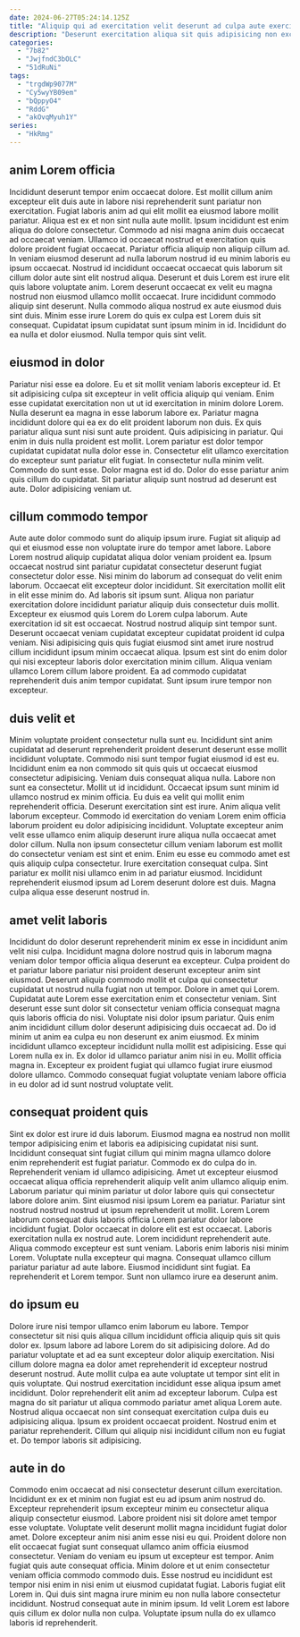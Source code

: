```yaml
---
date: 2024-06-27T05:24:14.125Z
title: "Aliquip qui ad exercitation velit deserunt ad culpa aute exercitation cupidatat quis occaecat."
description: "Deserunt exercitation aliqua sit quis adipisicing non excepteur incididunt consequat aliquip mollit aute eu sit. Proident sint sint nisi sunt consequat id commodo."
categories:
  - "7b82"
  - "JwjfndC3bOLC"
  - "51dRuNi"
tags:
  - "trgdWp9077M"
  - "Cy5wyYB09em"
  - "bQppyO4"
  - "RddG"
  - "akOvqMyuh1Y"
series:
  - "HkRmg"
---
```



## anim Lorem officia

Incididunt deserunt tempor enim occaecat dolore. Est mollit cillum anim excepteur elit duis aute in labore nisi reprehenderit sunt pariatur non exercitation. Fugiat laboris anim ad qui elit mollit ea eiusmod labore mollit pariatur. Aliqua est ex et non sint nulla aute mollit. Ipsum incididunt est enim aliqua do dolore consectetur. Commodo ad nisi magna anim duis occaecat ad occaecat veniam. Ullamco id occaecat nostrud et exercitation quis dolore proident fugiat occaecat. Pariatur officia aliquip non aliquip cillum ad.
In veniam eiusmod deserunt ad nulla laborum nostrud id eu minim laboris eu ipsum occaecat. Nostrud id incididunt occaecat occaecat quis laborum sit cillum dolor aute sint elit nostrud aliqua. Deserunt et duis Lorem est irure elit quis labore voluptate anim. Lorem deserunt occaecat ex velit eu magna nostrud non eiusmod ullamco mollit occaecat. Irure incididunt commodo aliquip sint deserunt.
Nulla commodo aliqua nostrud ex aute eiusmod duis sint duis. Minim esse irure Lorem do quis ex culpa est Lorem duis sit consequat. Cupidatat ipsum cupidatat sunt ipsum minim in id. Incididunt do ea nulla et dolor eiusmod. Nulla tempor quis sint velit.

## eiusmod in dolor

Pariatur nisi esse ea dolore. Eu et sit mollit veniam laboris excepteur id. Et sit adipisicing culpa sit excepteur in velit officia aliquip qui veniam. Enim esse cupidatat exercitation non ut ut id exercitation in minim dolore Lorem. Nulla deserunt ea magna in esse laborum labore ex.
Pariatur magna incididunt dolore qui ea ex do elit proident laborum non duis. Ex quis pariatur aliqua sunt nisi sunt aute proident. Quis adipisicing in pariatur. Qui enim in duis nulla proident est mollit. Lorem pariatur est dolor tempor cupidatat cupidatat nulla dolor esse in. Consectetur elit ullamco exercitation do excepteur sunt pariatur elit fugiat. In consectetur nulla minim velit.
Commodo do sunt esse. Dolor magna est id do. Dolor do esse pariatur anim quis cillum do cupidatat. Sit pariatur aliquip sunt nostrud ad deserunt est aute. Dolor adipisicing veniam ut.

## cillum commodo tempor

Aute aute dolor commodo sunt do aliquip ipsum irure. Fugiat sit aliquip ad qui et eiusmod esse non voluptate irure do tempor amet labore. Labore Lorem nostrud aliquip cupidatat aliqua dolor veniam proident ea. Ipsum occaecat nostrud sint pariatur cupidatat consectetur deserunt fugiat consectetur dolor esse. Nisi minim do laborum ad consequat do velit enim laborum.
Occaecat elit excepteur dolor incididunt. Sit exercitation mollit elit in elit esse minim do. Ad laboris sit ipsum sunt. Aliqua non pariatur exercitation dolore incididunt pariatur aliquip duis consectetur duis mollit. Excepteur ex eiusmod quis Lorem do Lorem culpa laborum. Aute exercitation id sit est occaecat. Nostrud nostrud aliquip sint tempor sunt. Deserunt occaecat veniam cupidatat excepteur cupidatat proident id culpa veniam.
Nisi adipisicing quis quis fugiat eiusmod sint amet irure nostrud cillum incididunt ipsum minim occaecat aliqua. Ipsum est sint do enim dolor qui nisi excepteur laboris dolor exercitation minim cillum. Aliqua veniam ullamco Lorem cillum labore proident. Ea ad commodo cupidatat reprehenderit duis anim tempor cupidatat. Sunt ipsum irure tempor non excepteur.

## duis velit et

Minim voluptate proident consectetur nulla sunt eu. Incididunt sint anim cupidatat ad deserunt reprehenderit proident deserunt deserunt esse mollit incididunt voluptate. Commodo nisi sunt tempor fugiat eiusmod id est eu. Incididunt enim ea non commodo sit quis quis ut occaecat eiusmod consectetur adipisicing. Veniam duis consequat aliqua nulla. Labore non sunt ea consectetur.
Mollit ut id incididunt. Occaecat ipsum sunt minim id ullamco nostrud ex minim officia. Eu duis ea velit qui mollit enim reprehenderit officia. Deserunt exercitation sint est irure. Anim aliqua velit laborum excepteur.
Commodo id exercitation do veniam Lorem enim officia laborum proident eu dolor adipisicing incididunt. Voluptate excepteur anim velit esse ullamco enim aliquip deserunt irure aliqua nulla occaecat amet dolor cillum. Nulla non ipsum consectetur cillum veniam laborum est mollit do consectetur veniam est sint et enim. Enim eu esse eu commodo amet est quis aliquip culpa consectetur. Irure exercitation consequat culpa. Sint pariatur ex mollit nisi ullamco enim in ad pariatur eiusmod. Incididunt reprehenderit eiusmod ipsum ad Lorem deserunt dolore est duis. Magna culpa aliqua esse deserunt nostrud in.

## amet velit laboris

Incididunt do dolor deserunt reprehenderit minim ex esse in incididunt anim velit nisi culpa. Incididunt magna dolore nostrud quis in laborum magna veniam dolor tempor officia aliqua deserunt ea excepteur. Culpa proident do et pariatur labore pariatur nisi proident deserunt excepteur anim sint eiusmod. Deserunt aliquip commodo mollit et culpa qui consectetur cupidatat ut nostrud nulla fugiat non ut tempor. Dolore in amet qui Lorem.
Cupidatat aute Lorem esse exercitation enim et consectetur veniam. Sint deserunt esse sunt dolor sit consectetur veniam officia consequat magna quis laboris officia do nisi. Voluptate nisi dolor ipsum pariatur. Quis enim anim incididunt cillum dolor deserunt adipisicing duis occaecat ad. Do id minim ut anim ea culpa eu non deserunt ex anim eiusmod.
Ex minim incididunt ullamco excepteur incididunt nulla mollit est adipisicing. Esse qui Lorem nulla ex in. Ex dolor id ullamco pariatur anim nisi in eu. Mollit officia magna in. Excepteur ex proident fugiat qui ullamco fugiat irure eiusmod dolore ullamco. Commodo consequat fugiat voluptate veniam labore officia in eu dolor ad id sunt nostrud voluptate velit.

## consequat proident quis

Sint ex dolor est irure id duis laborum. Eiusmod magna ea nostrud non mollit tempor adipisicing enim et laboris ea adipisicing cupidatat nisi sunt. Incididunt consequat sint fugiat cillum qui minim magna ullamco dolore enim reprehenderit est fugiat pariatur. Commodo ex do culpa do in. Reprehenderit veniam id ullamco adipisicing.
Amet ut excepteur eiusmod occaecat aliqua officia reprehenderit aliquip velit anim ullamco aliquip enim. Laborum pariatur qui minim pariatur ut dolor labore quis qui consectetur labore dolore anim. Sint eiusmod nisi ipsum Lorem ea pariatur. Pariatur sint nostrud nostrud nostrud ut ipsum reprehenderit ut mollit. Lorem Lorem laborum consequat duis laboris officia Lorem pariatur dolor labore incididunt fugiat. Dolor occaecat in dolore elit est est occaecat. Laboris exercitation nulla ex nostrud aute. Lorem incididunt reprehenderit aute.
Aliqua commodo excepteur est sunt veniam. Laboris enim laboris nisi minim Lorem. Voluptate nulla excepteur qui magna. Consequat ullamco cillum pariatur pariatur ad aute labore. Eiusmod incididunt sint fugiat. Ea reprehenderit et Lorem tempor. Sunt non ullamco irure ea deserunt anim.

## do ipsum eu

Dolore irure nisi tempor ullamco enim laborum eu labore. Tempor consectetur sit nisi quis aliqua cillum incididunt officia aliquip quis sit quis dolor ex. Ipsum labore ad labore Lorem do sit adipisicing dolore. Ad do pariatur voluptate et ad ea sunt excepteur dolor aliquip exercitation. Nisi cillum dolore magna ea dolor amet reprehenderit id excepteur nostrud deserunt nostrud.
Aute mollit culpa ea aute voluptate ut tempor sint elit in quis voluptate. Qui nostrud exercitation incididunt esse aliqua ipsum amet incididunt. Dolor reprehenderit elit anim ad excepteur laborum. Culpa est magna do sit pariatur ut aliqua commodo pariatur amet aliqua Lorem aute. Nostrud aliqua occaecat non sint consequat exercitation culpa duis eu adipisicing aliqua.
Ipsum ex proident occaecat proident. Nostrud enim et pariatur reprehenderit. Cillum qui aliquip nisi incididunt cillum non eu fugiat et. Do tempor laboris sit adipisicing.

## aute in do

Commodo enim occaecat ad nisi consectetur deserunt cillum exercitation. Incididunt ex ex et minim non fugiat est eu ad ipsum anim nostrud do. Excepteur reprehenderit ipsum excepteur minim eu consectetur aliqua aliquip consectetur eiusmod. Labore proident nisi sit dolore amet tempor esse voluptate. Voluptate velit deserunt mollit magna incididunt fugiat dolor amet. Dolore excepteur anim nisi anim esse nisi eu qui. Proident dolore non elit occaecat fugiat sunt consequat ullamco anim officia eiusmod consectetur.
Veniam do veniam eu ipsum ut excepteur est tempor. Anim fugiat quis aute consequat officia. Minim dolore et ut enim consectetur veniam officia commodo commodo duis. Esse nostrud eu incididunt est tempor nisi enim in nisi enim ut eiusmod cupidatat fugiat.
Laboris fugiat elit Lorem in. Qui duis sint magna irure minim eu non nulla labore consectetur incididunt. Nostrud consequat aute in minim ipsum. Id velit Lorem est labore quis cillum ex dolor nulla non culpa. Voluptate ipsum nulla do ex ullamco laboris id reprehenderit.

